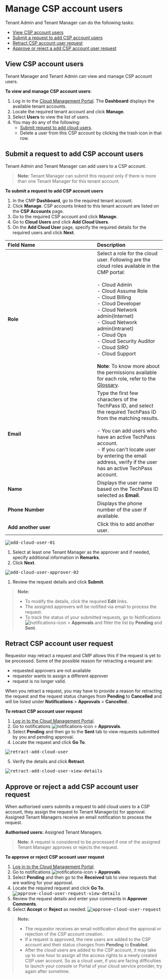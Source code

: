 # Manage CSP account users

Tenant Admin and Tenant Manager can do the following tasks:
- [View CSP account users](#view-csp-account-users)
- [Submit a request to add CSP account users](#submit-a-request-to-add-csp-account-users)
- [Retract CSP account user request](#retract-CSP-account-user-request)
- [Approve or reject a add CSP account user request](#approve-or-reject-a-add-csp-account-user-request)


## View CSP account users
Tenant Manager and Tenant Admin can view and manage CSP account users.

**To view and manage CSP account users**:
1. Log in to the [Cloud Management Portal](log-in-to-cmp). The **Dashboard** displays the available tenant accounts.
2. Locate the required tenant account and click **Manage**.
3. Select **Users** to view the list of users.
4. You may do any of the following:
   - [Submit request to add cloud users](#submit-request-to-add-cloud-users).
   - Delete a user from this CSP account by clicking the trash icon in that row.

## Submit a request to add CSP account users
Tenant Admin and Tenant Manager can add users to a CSP account.

> **Note:**
> Tenant Manager can submit this request only if there is more than one Tenant Manager for this tenant account.

**To submit a request to add CSP account users**

1. In the CMP **Dashboard**, go to the required tenant account.
1. Click **Manage**. CSP accounts linked to this tenant account are listed on the **CSP Accounts** page.
1. Go to the required CSP account and click **Manage**.
1. Go to **Cloud Users** and click **Add Cloud Users**.
1. On the **Add Cloud User** page, specify the required details for the required users and click **Next**.

| <div style="width:270px">Field Name</div>  | Description |
| :------------------------------------------ |:-------------|
| **Role**      | Select a role for the cloud user. Following are the cloud roles available in the CMP portal:<br><br>- Cloud Admin<br>- Cloud Assume Role<br>- Cloud Billing<br>- Cloud Developer<br>- Cloud Network admin(Internet)<br>- Cloud Network admin(Intranet)<br>- Cloud Ops<br>- Cloud Security Auditor<br>- Cloud SIRO<br>- Cloud Support<br><br>**Note**: To know more about the permissions available for each role, refer to the [Glossary](glossary).   |
| **Email**     | Type the first few characters of the TechPass ID, and select the required TechPass ID from the matching results. <br><br>- You can add users who have an active TechPass account. <br>- If you can't locate user by entering the email address, verify if the user has an active TechPass account.  |
| **Name** | Displays the user name based on the TechPass ID selected as **Email**. |
| **Phone Number** | Displays the phone number of the user if available. |
| **Add another user** |  Click this to add another user. |


<kbd>![add-cloud-user-01](images/add-cloud-user-01.png)</kbd>

1. Select at least one Tenant Manager as the approver and if needed, specify additional information in **Remarks**.
1. Click **Next**.

<kbd>![add-cloud-user-approver-02](images/add-cloud-user-approver-02.png)</kbd>

1. Review the request details and click **Submit**.
 > **Note:**
 >- To modify the details, click the required **Edit** links.
 >- The assigned approvers will be notified via email to process the request.
 >- To track the status of your submitted requests, go to Notifications![notifications-icon](images/notifications-icon.png) > **Approvals** and filter the list by **Pending** and **Sent**.

## Retract CSP account user request
Requestor may retract a request and CMP allows this if the request is yet to be processed. Some of the possible reason for retracting a request are:
- requested approvers are not available
- requestor wants to assign a different approver
- request is no longer valid.

When you retract a request, you may have to provide a reason for retracting the request and the request status changes from **Pending** to **Cancelled** and will be listed under **Notifications** > **Approvals** > **Cancelled**..

**To retract CSP account user request**
1. [Log in to the Cloud Management Portal](log-in-to-cmp).
1. Go to notifications ![notifications-icon](images/notifications-icon.png) > **Approvals**.
1. Select **Pending** and then go to the **Sent** tab to view requests submitted by you and pending approval.
1. Locate the request and click **Go To**.

<kbd>![retract-add-cloud-user](images/retract-add-cloud-user.png)</kbd>

5. Verify the details and click **Retract**.

<kbd>![retract-add-cloud-user-view-details](images/retract-add-cloud-user-view-details.png)</kbd>

## Approve or reject a add CSP account user request
When authorised users submits a request to add cloud users to a CSP account, they assign the request to Tenant Manager(s) for approval. Assigned Tenant Managers receive an email notification to process the request.

**Authorised users:** Assigned Tenant Managers.

> **Note:**
> A request is considered to be processed if one of the assigned Tenant Manager approves or rejects the request.

**To approve or reject CSP account user request**

1. [Log in to the Cloud Management Portal](log-in-to-cmp).
1. Go to notifications ![notifications-icon](images/notifications-icon.png) > **Approvals**.
1. Select **Pending** and then go to the **Received** tab to view requests that are waiting for your approval.
1. Locate the required request and click **Go To**.
<kbd>![approve-cloud-user-request-view-details](images/approve-cloud-user-request-view-details.png)</kbd>
1. Review the request details and enter your comments in **Approver Comments**.
1. Select **Accept** or **Reject** as needed.
<kbd>![approve-cloud-user-request](images/approve-cloud-user-request.png)</kbd>

>**Note:**
>- The requestor receives an email notification about the approval or rejection of the CSP account creation.
>- If a request is approved, the new users are added to the CSP account and their status changes from **Pending** to **Enabled**.
>- After the cloud users are added to the CSP account, it may take up to one hour to assign all the access rights to a newly created CSP user account. So as a cloud user, if you are facing difficulties to launch your console or Portal of your cloud service provider, try again after sometime.
